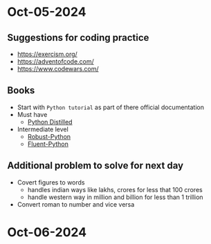 # Oct-05-2024

## Suggestions for coding practice

* https://exercism.org/
* https://adventofcode.com/ 
* https://www.codewars.com/


## Books
* Start with `Python tutorial` as part of there official documentation
* Must have 
    * [Python Distilled](https://www.amazon.in/Python-Distilled-David-M-Beazley-ebook/dp/B094CMKN2J)
* Intermediate level
    * [Robust-Python](https://www.amazon.in/Robust-Python-Patrick-Viafore-ebook/dp/B09982C9FX/)
    * [Fluent-Python](https://www.amazon.in/Fluent-Python-Luciano-Ramalho/dp/1491946008)

## Additional problem to solve for next day
* Covert figures to words
    * handles indian ways like lakhs, crores for less that 100 crores
    * handle western way in million and billion for less than 1 trillion
* Convert roman to number and vice versa

# Oct-06-2024
